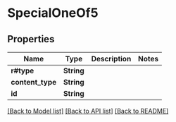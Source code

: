 # SpecialOneOf5

## Properties

Name | Type | Description | Notes
------------ | ------------- | ------------- | -------------
**r#type** | **String** |  | 
**content_type** | **String** |  | 
**id** | **String** |  | 

[[Back to Model list]](../README.md#documentation-for-models) [[Back to API list]](../README.md#documentation-for-api-endpoints) [[Back to README]](../README.md)


